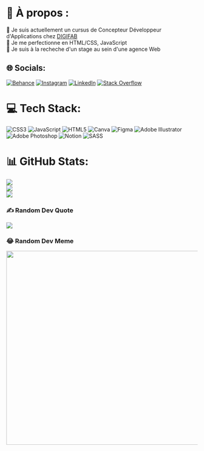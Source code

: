 # 💫 À propos :
🔭 Je suis actuellement un cursus de Concepteur Développeur d'Applications chez [DIGIFAB](https://digifab.fr/)<br>🌱 Je me perfectionne en HTML/CSS, JavaScript<br>🤝 Je suis à la recheche d'un stage au sein d'une agence Web


## 🌐 Socials:
[![Behance](https://img.shields.io/badge/Behance-1769ff?logo=behance&logoColor=white)](https://behance.net/jeffreyvalentin) [![Instagram](https://img.shields.io/badge/Instagram-%23E4405F.svg?logo=Instagram&logoColor=white)](https://instagram.com/vaaljeef) [![LinkedIn](https://img.shields.io/badge/LinkedIn-%230077B5.svg?logo=linkedin&logoColor=white)](https://linkedin.com/in/jeffrey-valentin) [![Stack Overflow](https://img.shields.io/badge/-Stackoverflow-FE7A16?logo=stack-overflow&logoColor=white)](https://stackoverflow.com/users/19517509) 

# 💻 Tech Stack:
![CSS3](https://img.shields.io/badge/css3-%231572B6.svg?style=flat&logo=css3&logoColor=white) ![JavaScript](https://img.shields.io/badge/javascript-%23323330.svg?style=flat&logo=javascript&logoColor=%23F7DF1E) ![HTML5](https://img.shields.io/badge/html5-%23E34F26.svg?style=flat&logo=html5&logoColor=white) ![Canva](https://img.shields.io/badge/Canva-%2300C4CC.svg?style=flat&logo=Canva&logoColor=white) 	![Figma](https://img.shields.io/badge/figma-%23F24E1E.svg?style=flat&logo=figma&logoColor=white) ![Adobe Illustrator](https://img.shields.io/badge/adobeillustrator-%23FF9A00.svg?style=flat&logo=adobeillustrator&logoColor=white) ![Adobe Photoshop](https://img.shields.io/badge/adobephotoshop-%2331A8FF.svg?style=flat&logo=adobephotoshop&logoColor=white) ![Notion](https://img.shields.io/badge/Notion-%23000000.svg?style=flat&logo=notion&logoColor=white) ![SASS](https://img.shields.io/badge/SASS-hotpink.svg?style=flat&logo=SASS&logoColor=white)
# 📊 GitHub Stats:
![](https://github-readme-stats.vercel.app/api?username=VaalJeef&theme=swift&hide_border=false&include_all_commits=false&count_private=false)<br/>
![](https://github-readme-streak-stats.herokuapp.com/?user=VaalJeef&theme=swift&hide_border=false)<br/>
![](https://github-readme-stats.vercel.app/api/top-langs/?username=VaalJeef&theme=swift&hide_border=false&include_all_commits=false&count_private=false&layout=compact)

### ✍️ Random Dev Quote
![](https://quotes-github-readme.vercel.app/api?type=vetical&theme=light)

### 😂 Random Dev Meme
<img src="https://random-memer.herokuapp.com/" width="512px"/>
